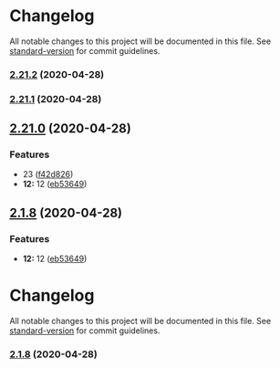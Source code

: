 # Changelog

All notable changes to this project will be documented in this file. See [standard-version](https://github.com/conventional-changelog/standard-version) for commit guidelines.

### [2.21.2](https://github.com/Simon-Bin/vuepress-starter/compare/v2.21.1...v2.21.2) (2020-04-28)

### [2.21.1](https://github.com/Sim-Bin/vuepress-starter/compare/v2.21.0...v2.21.1) (2020-04-28)

## [2.21.0](https://github.com/Wildlifes/vuepress-starter/compare/v2.20.1...v2.21.0) (2020-04-28)

### Features

- 23 ([f42d826](https://github.com/Wildlifes/vuepress-starter/commit/f42d826a67a0c1cd1c50af87d55d7bbc6747121f))
- **12:** 12 ([eb53649](https://github.com/Wildlifes/vuepress-starter/commit/eb53649ba9443223224ae9de7cd9daed2ff39274))

<a name="2.1.8"></a>

## [2.1.8](https://github.com/Wildlifes/vuepress-starter/compare/v2.20.1...v2.1.8) (2020-04-28)

### Features

- **12:** 12 ([eb53649](https://github.com/Wildlifes/vuepress-starter/commit/eb53649))

# Changelog

All notable changes to this project will be documented in this file. See [standard-version](https://github.com/conventional-changelog/standard-version) for commit guidelines.

### [2.1.8](https://github.com/Wildlifes/vuepress-starter/compare/v2.20.1...v2.1.8) (2020-04-28)
